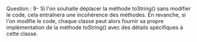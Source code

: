 Question :
9- Si l'on souhaite déplacer la méthode toString() sans modifier le code, cela entraînera une incohérence des méthodes. 
En revanche, si l'on modifie le code, chaque classe peut alors fournir sa propre implémentation de la méthode toString() avec des détails spécifiques à cette classe.

